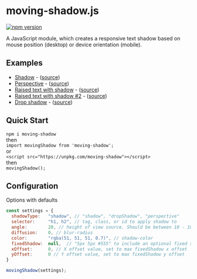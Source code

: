 # moving-shadow.js
[![npm version](https://badge.fury.io/js/moving-shadow.svg)](https://badge.fury.io/js/moving-shadow)

A JavaScript module, which creates a responsive text shadow based on mouse position (desktop) or device orientation (mobile).

## Examples
* [Shadow](https://mister-blanket.github.io/moving-shadow/examples/shadow) - ([source](https://github.com/mister-blanket/moving-shadow/blob/master/examples/shadow.html))
* [Perspective](https://mister-blanket.github.io/moving-shadow/examples/perspective) - ([source](https://github.com/mister-blanket/moving-shadow/blob/master/examples/perspective.html))
* [Raised text with shadow](https://mister-blanket.github.io/moving-shadow/examples/shadow-raised) - ([source](https://github.com/mister-blanket/moving-shadow/blob/master/examples/shadow-raised.html))
* [Raised text with shadow #2](https://mister-blanket.github.io/moving-shadow/examples/shadow-raised-two) - ([source](https://github.com/mister-blanket/moving-shadow/blob/master/examples/shadow-raised-two.html))
* [Drop shadow](https://mister-blanket.github.io/moving-shadow/examples/drop-shadow) - ([source](https://github.com/mister-blanket/moving-shadow/blob/master/examples/drop-shadow.html))


## Quick Start
`npm i moving-shadow`  
then  
`import movingShadow from 'moving-shadow';`  
or  
`<script src="https://unpkg.com/moving-shadow"></script>`  
then  
`movingShadow();`

## Configuration
Options with defaults
```javascript
const settings = {
  shadowType:   "shadow", // "shadow", "dropShadow", "perspective"
  selector:     "h1, h2", // tag, class, or id to apply shadow to
  angle:        20, // height of view source. Should be between 10 - 100
  diffusion:    0, // blur-radius
  color:        "rgba(51, 51, 51, 0.7)", // shadow-color
  fixedShadow:  null,  // "5px 5px #555" to include an optional fixed shadow
  xOffset:      0, // X offset value, set to max fixedShadow x offset
  yOffset:      0 // Y offset value, set to max fixedShadow y offset
}

movingShadow(settings);
```
